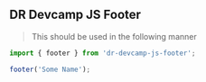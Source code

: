 ## DR Devcamp JS Footer

> This should be used in the following manner

```javascript
import { footer } from 'dr-devcamp-js-footer';

footer('Some Name');
```
